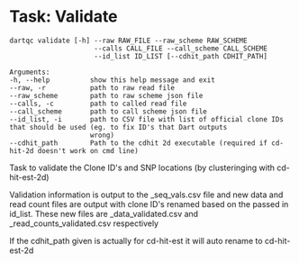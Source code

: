 # Task: Validate

```
dartqc validate [-h] --raw RAW_FILE --raw_scheme RAW_SCHEME
                     --calls CALL_FILE --call_scheme CALL_SCHEME
                     --id_list ID_LIST [--cdhit_path CDHIT_PATH]

Arguments:
-h, --help          show this help message and exit
--raw, -r           path to raw read file
--raw_scheme        path to raw scheme json file
--calls, -c         path to called read file
--call_scheme       path to call scheme json file
--id_list, -i       path to CSV file with list of official clone IDs that should be used (eg. to fix ID's that Dart outputs
                    wrong)
--cdhit_path        Path to the cdhit 2d executable (required if cd-hit-2d doesn't work on cmd line)
```

Task to validate the Clone ID's and SNP locations (by clusteringing with cd-hit-est-2d)

Validation information is output to the <project>_seq_vals.csv file and new data and read count files are output with
clone ID's renamed based on the passed in id_list.  These new files are <project>_data_validated.csv and
<project>_read_counts_validated.csv respectively

If the cdhit_path given is actually for cd-hit-est it will auto rename to cd-hit-est-2d